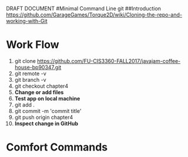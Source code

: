 DRAFT DOCUMENT
#Minimal Command Line git
##Introduction
https://github.com/GarageGames/Torque2D/wiki/Cloning-the-repo-and-working-with-Git 

# Work Flow

1. git clone https://github.com/FU-CIS3360-FALL2017/javajam-coffee-house-bp90347.git  
1. git remote -v  
1. git branch -v  
1. git checkout chapter4  
1. **Change or add files**  
1. **Test app on local machine**
1. git add .  
1. git commit -m 'commit title'  
1. git push origin chapter4
1. **Inspect change in GitHub**

# Comfort Commands
